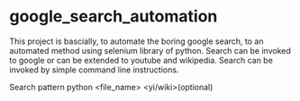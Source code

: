 # google_search_automation

This project is bascially, to automate the boring google search, to an automated method using selenium library of python.
Search can be invoked to google or can be extended to youtube and wikipedia. 
Search can be invoked by simple command line instructions.

Search pattern python <file_name> <word to se searched> <yi/wiki>(optional)

